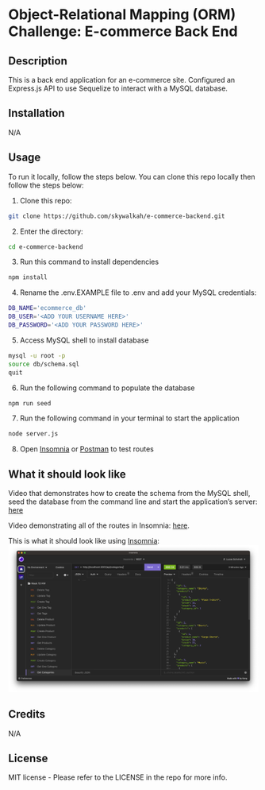 # Object-Relational Mapping (ORM) Challenge: E-commerce Back End
## Description
This is a back end application for an e-commerce site. Configured an Express.js API to use Sequelize to interact with a MySQL database.
## Installation
N/A
## Usage
To run it locally, follow the steps below. You can clone this repo locally then follow the steps below:
1. Clone this repo:
```bash
git clone https://github.com/skywalkah/e-commerce-backend.git
```
2. Enter the directory:
```bash
cd e-commerce-backend
```
3. Run this command to install dependencies
```bash
npm install
```
4. Rename the .env.EXAMPLE file to .env and add your MySQL credentials:
```bash
DB_NAME='ecommerce_db'
DB_USER='<ADD YOUR USERNAME HERE>'
DB_PASSWORD='<ADD YOUR PASSWORD HERE>'
``` 
5. Access MySQL shell to install database
```bash
mysql -u root -p
source db/schema.sql
quit
```
6. Run the following command to populate the database
```bash
npm run seed
```
7. Run the following command in your terminal to start the application
```bash
node server.js
```
8. Open [Insomnia](https://insomnia.rest/) or [Postman](https://www.postman.com/) to test routes
## What it should look like
Video that demonstrates how to create the schema from the MySQL shell, seed the database from the command line and start the application’s server: [here](https://drive.google.com/file/d/1y1AVvJFtT17J4bk5N6yk7MwWK7VIZL1s/view)

Video demonstrating all of the routes in Insomnia: [here](https://drive.google.com/file/d/1-aGkNfCoC9FRyYZHTOq0o_s3QQUyl44-/view). 

This is what it should look like using [Insomnia](https://insomnia.rest/):
![A screenshot of the desktop view](/public/assets/img/screenshot.png)
## Credits
N/A
## License
MIT license - Please refer to the LICENSE in the repo for more info.